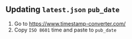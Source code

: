 ## Updating `latest.json` `pub_date`

1) Go to <https://www.timestamp-converter.com/>
2) Copy `ISO 8601` time and paste to `pub_date`
